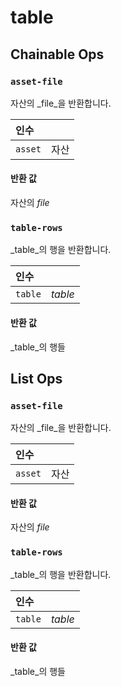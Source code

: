 # table

## Chainable Ops
<h3 id="asset-file"><code>asset-file</code></h3>

자산의 _file_을 반환합니다.

| 인수 |  |
| :--- | :--- |
| `asset` | 자산 |

#### 반환 값
자산의 _file_

<h3 id="table-rows"><code>table-rows</code></h3>

_table_의 행을 반환합니다.

| 인수 |  |
| :--- | :--- |
| `table` | _table_ |

#### 반환 값
_table_의 행들


## List Ops
<h3 id="asset-file"><code>asset-file</code></h3>

자산의 _file_을 반환합니다.

| 인수 |  |
| :--- | :--- |
| `asset` | 자산 |

#### 반환 값
자산의 _file_

<h3 id="table-rows"><code>table-rows</code></h3>

_table_의 행을 반환합니다.

| 인수 |  |
| :--- | :--- |
| `table` | _table_ |

#### 반환 값
_table_의 행들